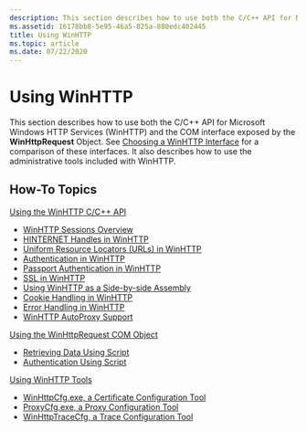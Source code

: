 ```yaml
---
description: This section describes how to use both the C/C++ API for Microsoft Windows HTTP Services (WinHTTP) and the COM interface exposed by the WinHttpRequest Object.
ms.assetid: 16178bb8-5e95-46a5-825a-880edc402445
title: Using WinHTTP
ms.topic: article
ms.date: 07/22/2020
---
```


# Using WinHTTP

This section describes how to use both the C/C++ API for Microsoft Windows HTTP Services (WinHTTP) and the COM interface exposed by the **WinHttpRequest** Object. See [Choosing a WinHTTP Interface](choosing-a-winhttp-interface.md) for a comparison of these interfaces. It also describes how to use the administrative tools included with WinHTTP.

## How-To Topics

[Using the WinHTTP C/C++ API](using-the-winhttp-c-c---api.md)

-   [WinHTTP Sessions Overview](winhttp-sessions-overview.md)
-   [HINTERNET Handles in WinHTTP](hinternet-handles-in-winhttp.md)
-   [Uniform Resource Locators (URLs) in WinHTTP](uniform-resource-locators--urls--in-winhttp.md)
-   [Authentication in WinHTTP](authentication-in-winhttp.md)
-   [Passport Authentication in WinHTTP](passport-authentication-in-winhttp.md)
-   [SSL in WinHTTP](ssl-in-winhttp.md)
-   [Using WinHTTP as a Side-by-side Assembly](using-winhttp-as-a-side-by-side-assembly.md)
-   [Cookie Handling in WinHTTP](cookie-handling-in-winhttp.md)
-   [Error Handling in WinHTTP](error-handling-in-winhttp.md)
-   [WinHTTP AutoProxy Support](winhttp-autoproxy-support.md)

[Using the WinHttpRequest COM Object](using-the-winhttprequest-com-object.md)

-   [Retrieving Data Using Script](retrieving-data-using-script.md)
-   [Authentication Using Script](authentication-using-script.md)

[Using WinHTTP Tools](using-winhttp-tools.md)

-   [WinHttpCfg.exe, a Certificate Configuration Tool](winhttpcertcfg-exe--a-certificate-configuration-tool.md)
-   [ProxyCfg.exe, a Proxy Configuration Tool](proxycfg-exe--a-proxy-configuration-tool.md)
-   [WinHttpTraceCfg, a Trace Configuration Tool](winhttptracecfg-exe--a-trace-configuration-tool.md)

 

 



